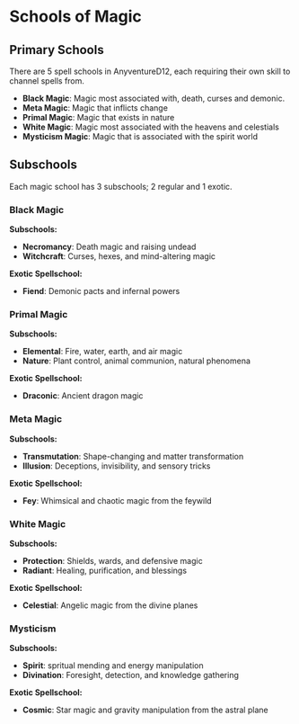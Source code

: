 # Schools of Magic


## Primary Schools
<div class="triangle-line"></div>

There are 5 spell schools in AnyventureD12, each requiring their own skill to channel spells from.
- **Black Magic**: Magic most associated with, death, curses and demonic.
- **Meta Magic**: Magic that inflicts change
- **Primal Magic**: Magic that exists in nature
- **White Magic**: Magic most associated with the heavens and celestials
- **Mysticism Magic**: Magic that is associated with the spirit world

## Subschools
<div class="triangle-line"></div>
Each magic school has 3 subschools; 2 regular and 1 exotic.

### Black Magic

**Subschools:**
- **Necromancy**: Death magic and raising undead
- **Witchcraft**: Curses, hexes, and mind-altering magic

**Exotic Spellschool:**
- **Fiend**: Demonic pacts and infernal powers

### Primal Magic

**Subschools:**
- **Elemental**: Fire, water, earth, and air magic
- **Nature**: Plant control, animal communion, natural phenomena

**Exotic Spellschool:**
- **Draconic**: Ancient dragon magic

### Meta Magic

**Subschools:**
- **Transmutation**: Shape-changing and matter transformation
- **Illusion**: Deceptions, invisibility, and sensory tricks

**Exotic Spellschool:**
- **Fey**: Whimsical and chaotic magic from the feywild

### White Magic

**Subschools:**
- **Protection**: Shields, wards, and defensive magic
- **Radiant**: Healing, purification, and blessings

**Exotic Spellschool:**
- **Celestial**: Angelic magic from the divine planes

### Mysticism

**Subschools:**
- **Spirit**: spritual mending and energy manipulation
- **Divination**: Foresight, detection, and knowledge gathering

**Exotic Spellschool:**
- **Cosmic**: Star magic and gravity manipulation from the astral plane